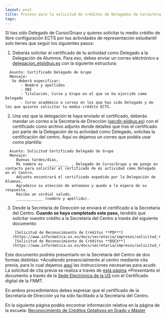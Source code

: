 ```yaml
---
layout: post
title: Proceso para la solicitud de créditos de Delegados de Curso/Grupo.
tags: 
---
```


Si has sido Delegado de Curso/Grupo y quieres solicitar tu medio crédito de libre configuración ECTS por tus actividades de representación estudiantil solo tienes que seguir los siguientes pasos:

1. Deberás solicitar el certificado de tu actividad como Delegado a la Delegación de Alumnos. Para eso, debes enviar un correo eléctrónico a delegacion_etsii@us.es con la siguiente estructura:
```
  Asunto: Certificado Delegado de Grupo
  Mensaje:
   Se deberá especificar: 
       - Nombre y apellidos
       - DNI
       - Titulación, Curso y Grupo en el que se ha ejercido como Delegado
       - Curso académico o cursos en los que has sido Delegado y de los que quieres solicitar tu medio crédito ECTS.
```
2. Una vez que la delegación te haya enviado el certificado, deberás mandar un correo a la Secretaría de Dirección (secdir-eii@us.es) con el certificado como archivo adjunto donde detalles que tras el certificado por parte de la Delegación de tu actividad como Delegado, solicitas la certificación del centro. Aquí os dejamos un correo que podéis usar como plantilla:
```
  Asunto: Solicitud Certificado Delegado de Grupo
  Mensaje:
     Buenas tardes/días,
     Mi nombre es  __________ , Delegado de Curso/Grupo y me pongo en contacto para solicitar el certificado de mi actividad como Delegado en el Centro.
     Adjunto encontrará el certificado expedido por la Delegación de Alumnos.
     Agradezco su atención de antemano y quedo a la espera de su respuesta.
     Reciba un cordial saludo,
     ____________ (nombre y apellido).
```
3. Desde la Secretaría de Dirección se enviará el certificado a la Secretaría del Centro. **Cuando se haya completado este paso,** tendréis que solicitar vuestro crédito a la Secretaría del Centro a través del siguiente documento:
        
        [Solicitud de Reconocimiento de Créditos **PDF**](https://www.informatica.us.es/docs/secretaria/impresos/solicitud_rec_creditos_optativos.pdf)
        [Solicitud de Reconocimiento de Créditos **DOCX**](https://www.informatica.us.es/docs/secretaria/impresos/solicitud_rec_creditos_optativos.docx)
        
  Este documento podréis presentarlo en la Secretaría del Centro de dos formas distintas:
        *Acudiendo presencialmente al centro mediante cita previa, para lo cual dejamos [aquí](https://www.informatica.us.es/docs/noticias/anuncios/Acceso-citaprevia-Secretaria.pdf) las instrucciones necesarias para acudir.
              La solicitud de cita previa se realiza a través de [está página](https://institucional.us.es/cprevias/?ce=3)
        *Presentanto el documento a través de la [Sede Electrónica de la US](https://sede.us.es/web/guest/detalle/-/journal_content/56_INSTANCE_q0YK/10137/27102/?redirect=%2Fweb%2Fguest%2Fhome) con el Certificado digital de la FNMT.
        
  En ambos procedimientos debes expresar que el certificado de la Secretaría de Dirección ya ha sido facilitado a la Secretaría del Centro.
        
  En la siguiente página podéis encontrar información relativa en la página de la escuela:
        [Reconocimiento de Créditos Optativos en Grado y Máster](https://www.informatica.us.es/index.php/secretaria/rec-creditos/rec-creditos-optativos-en-grado-y-master)
